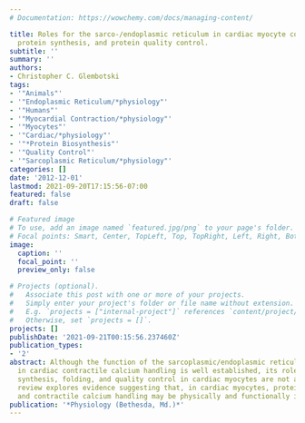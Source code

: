 ```yaml
---
# Documentation: https://wowchemy.com/docs/managing-content/

title: Roles for the sarco-/endoplasmic reticulum in cardiac myocyte contraction,
  protein synthesis, and protein quality control.
subtitle: ''
summary: ''
authors:
- Christopher C. Glembotski
tags:
- '"Animals"'
- '"Endoplasmic Reticulum/*physiology"'
- '"Humans"'
- '"Myocardial Contraction/*physiology"'
- '"Myocytes"'
- '"Cardiac/*physiology"'
- '"*Protein Biosynthesis"'
- '"Quality Control"'
- '"Sarcoplasmic Reticulum/*physiology"'
categories: []
date: '2012-12-01'
lastmod: 2021-09-20T17:15:56-07:00
featured: false
draft: false

# Featured image
# To use, add an image named `featured.jpg/png` to your page's folder.
# Focal points: Smart, Center, TopLeft, Top, TopRight, Left, Right, BottomLeft, Bottom, BottomRight.
image:
  caption: ''
  focal_point: ''
  preview_only: false

# Projects (optional).
#   Associate this post with one or more of your projects.
#   Simply enter your project's folder or file name without extension.
#   E.g. `projects = ["internal-project"]` references `content/project/deep-learning/index.md`.
#   Otherwise, set `projects = []`.
projects: []
publishDate: '2021-09-21T00:15:56.237460Z'
publication_types:
- '2'
abstract: Although the function of the sarcoplasmic/endoplasmic reticulum (SR/ER)
  in cardiac contractile calcium handling is well established, its roles in protein
  synthesis, folding, and quality control in cardiac myocytes are not as clear. This
  review explores evidence suggesting that, in cardiac myocytes, protein synthesis
  and contractile calcium handling may be physically and functionally integrated.
publication: '*Physiology (Bethesda, Md.)*'
---
```

